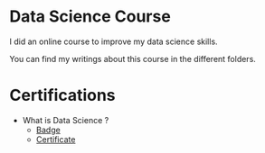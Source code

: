 # Data Science Course

I did an online course to improve my data science skills. 

You can find my writings about this course in the different folders.

# Certifications

- What is Data Science ? 
  - [Badge](https://www.youracclaim.com/badges/556b1691-c4d2-4363-82a5-19fb9d8b9355/linked_in_profile)
  - [Certificate](https://www.coursera.org/account/accomplishments/certificate/SASU993DGJ96)
